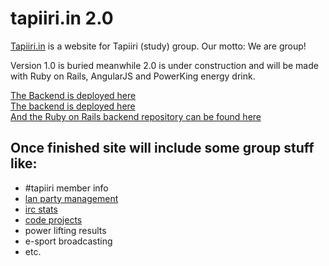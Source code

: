 tapiiri.in 2.0
==============

[Tapiiri.in](http://tapiiri.in) is a website for Tapiiri (study) group.
Our motto: We are group!

Version 1.0 is buried meanwhile 2.0 is under construction and will be made with Ruby on Rails, AngularJS and PowerKing energy drink.

<a href="murmuring-cove-6527.herokuapp.com">The Backend is deployed here</a>  
[The backend is deployed here](murmuring-cove-6527.herokuapp.com)  
[And the Ruby on Rails backend repository can be found here](https://github.com/tapiSoft/tapiiri.in-2.0-backend)

## Once finished site will include some group stuff like:
* #tapiiri member info
* [lan party management](http://bduc.org/)
* [irc stats](http://muum.org/stats)
* [code projects](https://github.com/tapiSoft/)
* power lifting results
* e-sport broadcasting
* etc.
